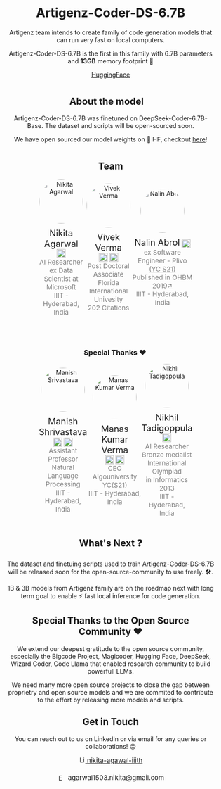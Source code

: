 <div style="margin-left: 5; margin-right: 5%; text-align: center;">
    <h1>Artigenz-Coder-DS-6.7B</h1>
    <p>Artigenz team intends to create family of code generation models that can run very fast on local computers.</p>
    <p>Artigenz-Coder-DS-6.7B is the first in this family with 6.7B parameters and <strong>13GB</strong> memory footprint 🌟</p>
    <a href="https://huggingface.co/Artigenz/Artigenz-Coder-DS-6.7B">HuggingFace</a>
</div>

<div style="margin-left: 5; margin-right: 5%; text-align: center;">

<h2 style="margin-left: 5; margin-right: 5%; text-align: center;margin-top:40px">About the model</h2>
<p>Artigenz-Coder-DS-6.7B was finetuned on DeepSeek-Coder-6.7B-Base. The dataset and scripts will be open-sourced soon.</p>
<p>We have open sourced our model weights on 🤗 HF, checkout <a href="https://huggingface.co/Artigenz/Artigenz-Coder-DS-6.7B">here</a>!</p>
</div>


<h2 style="margin-left: 5; margin-right: 5%; text-align: center;margin-top:40px">Team</h2>

<div style="display: flex; justify-content: space-around; align-items: center; margin-left: 15%; margin-right: 15%;">
    <div style="display: flex;flex-direction:column;text-align: center;justify-content: space-around; align-items: center;">
          <img src="https://i.ibb.co/g4yzvf9/nikita.jpg" alt="Nikita Agarwal" style="width: 100px; height: 100px; border-radius: 50%;margin-bottom:10px">
          <div>
              <p style="margin-top: 0;margin-bottom:0;display: inline-block;font-size:20px;">Nikita Agarwal</p>
              <a href="https://www.linkedin.com/in/nikita-agawal-iiith/" target="_blank" style="display: inline-block; margin-top: 0;margin-bottom:0">
                  <img src="https://i.ibb.co/9ySFB5J/linkedin-logo.png" alt="LinkedIn" style="width: 20px; height: 20px; vertical-align: middle;margin-top: 0;margin-bottom:0">
              </a>
          </div>
          <p style="color: grey; font-size: 15px; margin-bottom: 0; margin-top:0">AI Researcher</p>
          <p style="color: grey; font-size: 15px; margin-top: 0;margin-bottom:0">ex Data Scientist at Microsoft</p>
          <p style="color: grey; font-size: 15px; margin-top: 0">IIIT - Hyderabad, India</p>
    </div>
    <div style="display: flex;flex-direction:column;text-align: center;justify-content: space-around; align-items: center;">
          <img src="https://i.ibb.co/ths81wc/vivek.jpg" alt="Vivek Verma" style="width: 100px; height: 100px; border-radius: 50%;margin-bottom:10px">
          <div>
              <p style="margin-top: 0;margin-bottom:0;display: inline-block;font-size:20px;">Vivek Verma</p>
              <a href="https://www.linkedin.com/in/vivek-verma-bb9087238/" target="_blank" style="display: inline-block; margin-top: 0;margin-bottom:0">
                  <img src="https://i.ibb.co/9ySFB5J/linkedin-logo.png" alt="LinkedIn" style="width: 20px; height: 20px; vertical-align: middle;margin-top: 0;margin-bottom:0">
              </a>
              <a href="https://scholar.google.com/citations?user=1b4qBFQAAAAJ&hl=en" target="_blank" style="display: inline-block; margin-top: 0;margin-bottom:0">
                  <img src="https://i.ibb.co/LSZ8sHc/google-scholar-logo.png" alt="Google Scholar" style="width: 20px; height: 20px; vertical-align: middle;margin-top: 0;margin-bottom:0">
              </a>
          </div>
          <p style="color: grey; font-size: 15px; margin-bottom: 0; margin-top:0">Post Doctoral Associate</p>
          <p style="color: grey; font-size: 15px; margin-top: 0;margin-bottom:0">Florida International Univesity</p>
          <p style="color: grey; font-size: 15px; margin-top: 0">202 Citations</p>
    </div>
    <div style="display: flex;flex-direction:column;text-align: center;justify-content: space-around; align-items: center;">
          <img src="https://i.ibb.co/XsmfPwX/nalin.jpg" alt="Nalin Abrol" style="width: 100px; height: 100px; border-radius: 50%;margin-bottom:10px">
          <div>
              <p style="margin-top: 0;margin-bottom:0;display: inline-block;font-size:20px;">Nalin Abrol</p>
              <a href="https://www.linkedin.com/in/nalin-abrol-aa7211164/" target="_blank" style="display: inline-block; margin-top: 0;margin-bottom:0">
                  <img src="https://i.ibb.co/9ySFB5J/linkedin-logo.png" alt="LinkedIn" style="width: 20px; height: 20px; vertical-align: middle;margin-top: 0;margin-bottom:0">
              </a>
          </div>
          <p style="color: grey; font-size: 15px; margin-bottom: 0; margin-top:0">ex Software Engineer - Plivo <a href="https://www.ycombinator.com/companies/plivo" style="color:grey">(YC S21)</a></p>
          <p style="color: grey; font-size: 15px; margin-top: 0;margin-bottom:0">Published in OHBM 2019<a href="" style="color:grey">↗</a></p>
          <p style="color: grey; font-size: 15px; margin-top: 0">IIIT - Hyderabad, India</p>
    </div>
</div>
</br>

</br>

<h3 style="margin-left: 13%; margin-right: 13%; text-align: center;">Special Thanks ❤️</h3>

<div style="display: flex; justify-content: space-around; align-items: center; margin-left: 15%; margin-right: 15%;">
    <div style="display: flex;flex-direction:column;text-align: center;justify-content: space-around; align-items: center;">
          <img src="https://i.ibb.co/SJBSZFf/Manish-Shrivastava.jpg" alt="Manish Srivastava" style="width: 100px; height: 100px; border-radius: 50%;margin-bottom:10px">
          <div>
              <p style="margin-top: 0;margin-bottom:0;display: inline-block;font-size:20px;">Manish Shrivastava</p>
              <a href="https://www.linkedin.com/in/manishrivastava/" target="_blank" style="display: inline-block; margin-top: 0;margin-bottom:0">
                  <img src="https://i.ibb.co/9ySFB5J/linkedin-logo.png" alt="LinkedIn" style="width: 20px; height: 20px; vertical-align: middle;margin-top: 0;margin-bottom:0">
              </a>
              <a href="https://www.iiit.ac.in/people/faculty/m.shrivastava/" target="_blank" style="display: inline-block; margin-top: 0;margin-bottom:0">
                  <img src="https://i.ibb.co/FJfHhSS/iiith.png" alt="University" style="width: 20px; height: 20px; vertical-align: middle;margin-top: 0;margin-bottom:0">
              </a>
          </div>
          <p style="color: grey; font-size: 15px; margin-bottom: 0; margin-top:0">Assistant Professor</p>
          <p style="color: grey; font-size: 15px; margin-top: 0;margin-bottom:0">Natural Language Processing</p>
          <p style="color: grey; font-size: 15px; margin-top: 0">IIIT - Hyderabad, India</p>
    </div>
    <div style="display: flex;flex-direction:column;text-align: center;justify-content: space-around; align-items: center;">
          <img src="https://i.ibb.co/qppJyFS/manas.png" alt="Manas Kumar Verma" style="width: 100px; height: 100px; border-radius: 50%;margin-bottom:10px">
          <div>
              <p style="margin-top: 0;margin-bottom:0;display: inline-block;font-size:20px;">Manas Kumar Verma</p>
              <a href="https://www.linkedin.com/in/thenextmkv/" target="_blank" style="display: inline-block; margin-top: 0;margin-bottom:0">
                  <img src="https://i.ibb.co/9ySFB5J/linkedin-logo.png" alt="LinkedIn" style="width: 20px; height: 20px; vertical-align: middle;margin-top: 0;margin-bottom:0">
              </a>
              <a href="https://www.ycombinator.com/companies/algouniversity" target="_blank" style="display: inline-block; margin-top: 0;margin-bottom:0">
                  <img src="https://i.ibb.co/NKjFYvG/yc.png" alt="YC" style="width: 20px; height: 20px; vertical-align: middle;margin-top: 0;margin-bottom:0">
              </a>
          </div>
          <p style="color: grey; font-size: 15px; margin-bottom: 0; margin-top:0">CEO</p>
          <p style="color: grey; font-size: 15px; margin-top: 0;margin-bottom:0">Algouniversity YC(S21)</p>
          <p style="color: grey; font-size: 15px; margin-top: 0">IIIT - Hyderabad, India</p>
    </div>
    <div style="display: flex;flex-direction:column;text-align: center;justify-content: space-around; align-items: center;">
          <img src="https://i.ibb.co/r7s6KRR/nikhil.png" alt="Nikhil Tadigoppula" style="width: 100px; height: 100px; border-radius: 50%;margin-bottom:10px">
          <div>
              <p style="margin-top: 0;margin-bottom:0;display: inline-block;font-size:20px;">Nikhil Tadigoppula</p>
              <a href="https://stats.ioinformatics.org/people/2800" target="_blank" style="display: inline-block; margin-top: 0;margin-bottom:0">
                  <img src="https://i.ibb.co/1Zp7Lmm/ioi.png" alt="IOI" style="width: 20px; height: 20px; vertical-align: middle;margin-top: 0;margin-bottom:0">
              </a>
          </div>
          <p style="color: grey; font-size: 15px; margin-bottom: 0; margin-top:0">AI Researcher</p>
          <p style="color: grey; font-size: 15px; margin-top: 0;margin-bottom:0">Bronze medalist</p>
          <p style="color: grey; font-size: 15px; margin-top: 0;margin-bottom:0">International Olympiad</p>
          <p style="color: grey; font-size: 15px; margin-top: 0;margin-bottom:0">in Informatics 2013</p>
          <p style="color: grey; font-size: 15px; margin-top: 0">IIIT - Hyderabad, India</p>
    </div>
</div>


<div style="margin-left: 5; margin-right: 5%; text-align: center;">
    <h2>What's Next ❓</h2>
    <p>The dataset and finetuing scripts used to train Artigenz-Coder-DS-6.7B will be released soon for the open-source-community to use freely. 🛠️.</p>
    <p>1B & 3B models from Artigenz family are on the roadmap next with long term goal to enable ⚡ fast local inference for code generation.</p>
</div>


<div style="margin-left: 5; margin-right: 5%; text-align: center;">
    <h2>Special Thanks to the Open Source Community ❤️</h2>
    <p>We extend our deepest gratitude to the open source community, especially the Bigcode Project, Magicoder, Hugging Face, DeepSeek, Wizard Coder, Code Llama that enabled research community to build powerfull LLMs.
    <p>We need many more open source projects to close the gap between proprietry and open source models and we are commited to contribute to the effort by releasing more models and scripts.
</div>

<div style="margin-left: 5; margin-right: 5%; text-align: center;">
    <h2>Get in Touch</h2>
    <p>You can reach out to us on LinkedIn or via email for any queries or collaborations! 😊</p>
    <div style="display: flex; justify-content: center; align-items: center; gap: 10px; margin-bottom: 20px;">
        <a href="https://www.linkedin.com/in/nikita-agawal-iiith/" target="_blank">
            <img src="https://i.ibb.co/9ySFB5J/linkedin-logo.png" alt="LinkedIn" style="width: 15px; height: 15px;">
            <span style="font-size: 15px;">nikita-agawal-iiith</span>
        </a>
    </div>
    <div style="display: flex; justify-content: center; align-items: center; gap: 10px;">
        <img src="https://i.ibb.co/4TgXkKw/email-icon.png" alt="Email" style="width: 15px; height: 15px;">
        <span style="font-size: 15px;">agarwal1503.nikita@gmail.com</span>
    </div>
</div>
